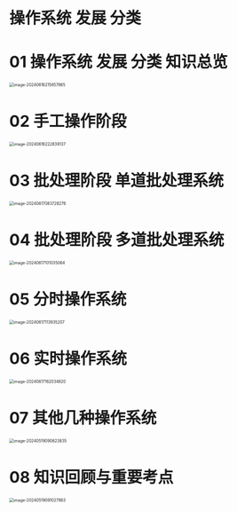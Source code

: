 # 操作系统 发展 分类



# 01 操作系统 发展 分类 知识总览

<img src="https://cvp.oss-cn-shanghai.aliyuncs.com/picgo/202406162158963.png" alt="image-20240616215857865" style="zoom:50%;" />



# 02 手工操作阶段

<img src="https://cvp.oss-cn-shanghai.aliyuncs.com/picgo/202406162228531.png" alt="image-20240616222839137" style="zoom:50%;" />



# 03 批处理阶段 单道批处理系统

<img src="https://cvp.oss-cn-shanghai.aliyuncs.com/picgo/202406170837477.png" alt="image-20240617083728276" style="zoom:50%;" />



# 04 批处理阶段 多道批处理系统

<img src="https://cvp.oss-cn-shanghai.aliyuncs.com/picgo/202406171010230.png" alt="image-20240617101035064" style="zoom:50%;" />



# 05 分时操作系统

<img src="https://cvp.oss-cn-shanghai.aliyuncs.com/picgo/202406171139363.png" alt="image-20240617113935207" style="zoom:50%;" />



# 06 实时操作系统

<img src="https://cvp.oss-cn-shanghai.aliyuncs.com/picgo/202406171620931.png" alt="image-20240617162034820" style="zoom:50%;" />



# 07 其他几种操作系统

<img src="https://cvp.oss-cn-shanghai.aliyuncs.com/picgo/202405190906906.png" alt="image-20240519090623835" style="zoom:50%;" />



# 08 知识回顾与重要考点

<img src="https://cvp.oss-cn-shanghai.aliyuncs.com/picgo/202405190910998.png" alt="image-20240519091027863" style="zoom:50%;" />